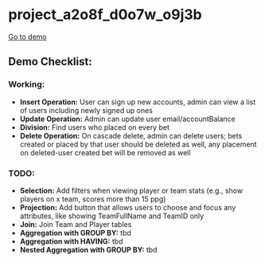 # project_a2o8f_d0o7w_o9j3b

[Go to demo](https://www.students.cs.ubc.ca/~yukiny/main.php)

## Demo Checklist:

### Working:
- **Insert Operation:** User can sign up new accounts, admin can view a list of users including newly signed up ones
- **Update Operation:** Admin can update user email/accountBalance
- **Division:** Find users who placed on every bet
- **Delete Operation:** On cascade delete, admin can delete users; bets created or placed by that user should be deleted as well, any placement on deleted-user created bet will be removed as well

### TODO:
- **Selection:** Add filters when viewing player or team stats (e.g., show players on x team, scores more than 15 ppg)
- **Projection:** Add button that allows users to choose and focus any attributes, like showing TeamFullName and TeamID only
- **Join:** Join Team and Player tables
- **Aggregation with GROUP BY:** tbd
- **Aggregation with HAVING:** tbd
- **Nested Aggregation with GROUP BY:** tbd


